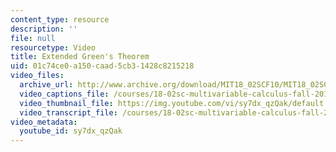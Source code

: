 ```yaml
---
content_type: resource
description: ''
file: null
resourcetype: Video
title: Extended Green's Theorem
uid: 01c74ce0-a150-caad-5cb3-1428c8215218
video_files:
  archive_url: http://www.archive.org/download/MIT18_02SCF10/MIT18_02SCF10Rec_49_300k.mp4
  video_captions_file: /courses/18-02sc-multivariable-calculus-fall-2010/e6b6ff8c4504504c9b3f2639417fb151_sy7dx_qzQak.vtt
  video_thumbnail_file: https://img.youtube.com/vi/sy7dx_qzQak/default.jpg
  video_transcript_file: /courses/18-02sc-multivariable-calculus-fall-2010/44511bd468c7c601d420ed122a3f24ef_sy7dx_qzQak.pdf
video_metadata:
  youtube_id: sy7dx_qzQak
---
```

